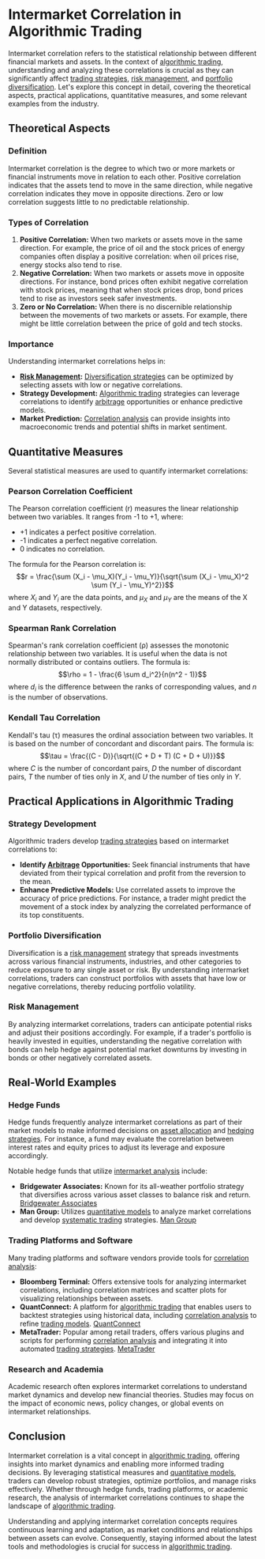 # Intermarket Correlation in Algorithmic Trading

Intermarket correlation refers to the statistical relationship between different financial markets and assets. In the context of [algorithmic trading](../a/algorithmic_trading.md), understanding and analyzing these correlations is crucial as they can significantly affect [trading strategies](../t/trading_strategies.md), [risk management](../r/risk_management.md), and [portfolio diversification](../p/portfolio_diversification.md). Let's explore this concept in detail, covering the theoretical aspects, practical applications, quantitative measures, and some relevant examples from the industry.

## Theoretical Aspects

### Definition
Intermarket correlation is the degree to which two or more markets or financial instruments move in relation to each other. Positive correlation indicates that the assets tend to move in the same direction, while negative correlation indicates they move in opposite directions. Zero or low correlation suggests little to no predictable relationship.

### Types of Correlation
1. **Positive Correlation:** When two markets or assets move in the same direction. For example, the price of oil and the stock prices of energy companies often display a positive correlation: when oil prices rise, energy stocks also tend to rise.
2. **Negative Correlation:** When two markets or assets move in opposite directions. For instance, bond prices often exhibit negative correlation with stock prices, meaning that when stock prices drop, bond prices tend to rise as investors seek safer investments.
3. **Zero or No Correlation:** When there is no discernible relationship between the movements of two markets or assets. For example, there might be little correlation between the price of gold and tech stocks.

### Importance
Understanding intermarket correlations helps in:
- **[Risk Management](../r/risk_management.md):** [Diversification strategies](../d/diversification_strategies.md) can be optimized by selecting assets with low or negative correlations.
- **Strategy Development:** [Algorithmic trading](../a/algorithmic_trading.md) strategies can leverage correlations to identify [arbitrage](../a/arbitrage.md) opportunities or enhance predictive models.
- **Market Prediction:** [Correlation analysis](../c/correlation_analysis.md) can provide insights into macroeconomic trends and potential shifts in market sentiment.

## Quantitative Measures

Several statistical measures are used to quantify intermarket correlations:

### Pearson Correlation Coefficient
The Pearson correlation coefficient (r) measures the linear relationship between two variables. It ranges from -1 to +1, where:

- +1 indicates a perfect positive correlation.
- -1 indicates a perfect negative correlation.
- 0 indicates no correlation.

The formula for the Pearson correlation is:
$$r = \frac{\sum (X_i - \mu_X)(Y_i - \mu_Y)}{\sqrt{\sum (X_i - \mu_X)^2 \sum (Y_i - \mu_Y)^2}}$$
where $X_i$ and $Y_i$ are the data points, and $\mu_X$ and $\mu_Y$ are the means of the X and Y datasets, respectively.

### Spearman Rank Correlation
Spearman's rank correlation coefficient (ρ) assesses the monotonic relationship between two variables. It is useful when the data is not normally distributed or contains outliers. The formula is:
$$\rho = 1 - \frac{6 \sum d_i^2}{n(n^2 - 1)}$$
where $d_i$ is the difference between the ranks of corresponding values, and $n$ is the number of observations.

### Kendall Tau Correlation
Kendall's tau (τ) measures the ordinal association between two variables. It is based on the number of concordant and discordant pairs. The formula is:
$$\tau = \frac{(C - D)}{\sqrt{(C + D + T) (C + D + U)}}$$
where $C$ is the number of concordant pairs, $D$ the number of discordant pairs, $T$ the number of ties only in $X$, and $U$ the number of ties only in $Y$.

## Practical Applications in Algorithmic Trading

### Strategy Development
Algorithmic traders develop [trading strategies](../t/trading_strategies.md) based on intermarket correlations to:
- **Identify [Arbitrage](../a/arbitrage.md) Opportunities:** Seek financial instruments that have deviated from their typical correlation and profit from the reversion to the mean.
- **Enhance Predictive Models:** Use correlated assets to improve the accuracy of price predictions. For instance, a trader might predict the movement of a stock index by analyzing the correlated performance of its top constituents.

### Portfolio Diversification
Diversification is a [risk management](../r/risk_management.md) strategy that spreads investments across various financial instruments, industries, and other categories to reduce exposure to any single asset or risk. By understanding intermarket correlations, traders can construct portfolios with assets that have low or negative correlations, thereby reducing portfolio volatility.

### Risk Management
By analyzing intermarket correlations, traders can anticipate potential risks and adjust their positions accordingly. For example, if a trader's portfolio is heavily invested in equities, understanding the negative correlation with bonds can help hedge against potential market downturns by investing in bonds or other negatively correlated assets.

## Real-World Examples

### Hedge Funds
Hedge funds frequently analyze intermarket correlations as part of their market models to make informed decisions on [asset allocation](../a/asset_allocation.md) and [hedging strategies](../h/hedging_strategies.md). For instance, a fund may evaluate the correlation between interest rates and equity prices to adjust its leverage and exposure accordingly.

Notable hedge funds that utilize [intermarket analysis](../i/intermarket_analysis.md) include:
- **Bridgewater Associates:** Known for its all-weather portfolio strategy that diversifies across various asset classes to balance risk and return. [Bridgewater Associates](https://www.bridgewater.com/)
- **Man Group:** Utilizes [quantitative models](../q/quantitative_models.md) to analyze market correlations and develop [systematic trading](../s/systematic_trading.md) strategies. [Man Group](https://www.man.com/)

### Trading Platforms and Software
Many trading platforms and software vendors provide tools for [correlation analysis](../c/correlation_analysis.md):
- **Bloomberg Terminal:** Offers extensive tools for analyzing intermarket correlations, including correlation matrices and scatter plots for visualizing relationships between assets.
- **QuantConnect:** A platform for [algorithmic trading](../a/algorithmic_trading.md) that enables users to backtest strategies using historical data, including [correlation analysis](../c/correlation_analysis.md) to refine [trading models](../t/trading_models.md). [QuantConnect](https://www.quantconnect.com/)
- **MetaTrader:** Popular among retail traders, offers various plugins and scripts for performing [correlation analysis](../c/correlation_analysis.md) and integrating it into automated [trading strategies](../t/trading_strategies.md). [MetaTrader](https://www.metatrader5.com/)

### Research and Academia
Academic research often explores intermarket correlations to understand market dynamics and develop new financial theories. Studies may focus on the impact of economic news, policy changes, or global events on intermarket relationships.

## Conclusion

Intermarket correlation is a vital concept in [algorithmic trading](../a/algorithmic_trading.md), offering insights into market dynamics and enabling more informed trading decisions. By leveraging statistical measures and [quantitative models](../q/quantitative_models.md), traders can develop robust strategies, optimize portfolios, and manage risks effectively. Whether through hedge funds, trading platforms, or academic research, the analysis of intermarket correlations continues to shape the landscape of [algorithmic trading](../a/algorithmic_trading.md).

Understanding and applying intermarket correlation concepts requires continuous learning and adaptation, as market conditions and relationships between assets can evolve. Consequently, staying informed about the latest tools and methodologies is crucial for success in [algorithmic trading](../a/algorithmic_trading.md).